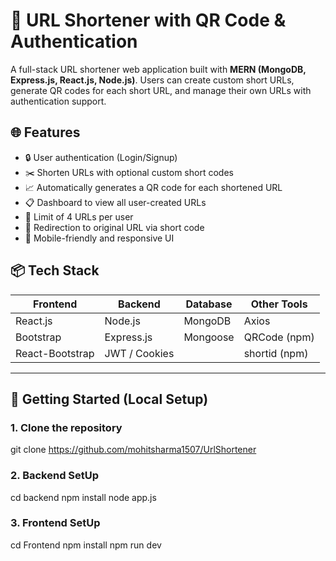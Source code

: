 # 🔗 URL Shortener with QR Code & Authentication

A full-stack URL shortener web application built with **MERN (MongoDB, Express.js, React.js, Node.js)**. Users can create custom short URLs, generate QR codes for each short URL, and manage their own URLs with authentication support.

## 🌐 Features

- 🔒 User authentication (Login/Signup)
- ✂️ Shorten URLs with optional custom short codes
- 📈 Automatically generates a QR code for each shortened URL
- 📋 Dashboard to view all user-created URLs
- 🚫 Limit of 4 URLs per user
- 🔁 Redirection to original URL via short code
- 📱 Mobile-friendly and responsive UI


## 📦 Tech Stack

| Frontend       | Backend        | Database    | Other Tools       |
|----------------|----------------|-------------|--------------------|
| React.js       | Node.js        | MongoDB     | Axios              |
| Bootstrap      | Express.js     | Mongoose    | QRCode (npm)       |
| React-Bootstrap| JWT / Cookies  |             | shortid (npm)      |

---

## 🚀 Getting Started (Local Setup)

### 1. Clone the repository
git clone https://github.com/mohitsharma1507/UrlShortener

### 2. Backend SetUp
cd backend
npm install
node app.js

### 3. Frontend SetUp
cd Frontend
npm install
npm run dev
